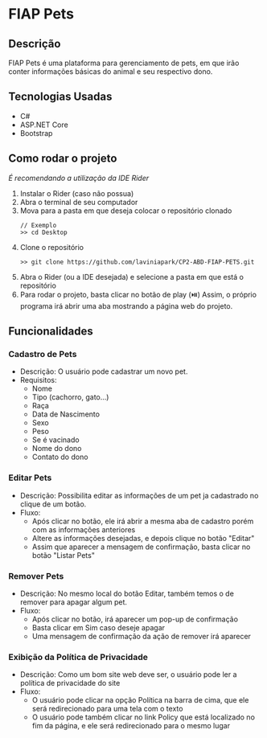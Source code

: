 # FIAP Pets

## Descrição

FIAP Pets é uma plataforma para gerenciamento de pets, em que irão conter informações básicas do animal e seu respectivo dono.

## Tecnologias Usadas

- C#
- ASP.NET Core
- Bootstrap

## Como rodar o projeto

*É recomendando a utilização da IDE Rider*
1. Instalar o Rider (caso não possua)
2. Abra o terminal de seu computador
3. Mova para a pasta em que deseja colocar o repositório clonado
   ```
   // Exemplo
   >> cd Desktop
   ```
4. Clone o repositório
   ```
   >> git clone https://github.com/laviniapark/CP2-ABD-FIAP-PETS.git
   ```
5. Abra o Rider (ou a IDE desejada) e selecione a pasta em que está o repositório
6. Para rodar o projeto, basta clicar no botão de play (⏯️)
Assim, o próprio programa irá abrir uma aba mostrando a página web do projeto.

## Funcionalidades

### Cadastro de Pets

- Descrição: O usuário pode cadastrar um novo pet.
- Requisitos:
  - Nome
  - Tipo (cachorro, gato...)
  - Raça
  - Data de Nascimento
  - Sexo
  - Peso
  - Se é vacinado
  - Nome do dono
  - Contato do dono

### Editar Pets

- Descrição: Possibilita editar as informações de um pet ja cadastrado no clique de um botão.
- Fluxo:
  - Após clicar no botão, ele irá abrir a mesma aba de cadastro porém com as informações anteriores
  - Altere as informações desejadas, e depois clique no botão "Editar"
  - Assim que aparecer a mensagem de confirmação, basta clicar no botão "Listar Pets"

### Remover Pets

- Descrição: No mesmo local do botão Editar, também temos o de remover para apagar algum pet.
- Fluxo:
  - Após clicar no botão, irá aparecer um pop-up de confirmação
  - Basta clicar em Sim caso deseje apagar
  - Uma mensagem de confirmação da ação de remover irá aparecer

### Exibição da Política de Privacidade

- Descrição: Como um bom site web deve ser, o usuário pode ler a política de privacidade do site
- Fluxo:
  - O usuário pode clicar na opção Política na barra de cima, que ele será redirecionado para uma tela com o texto
  - O usuário pode também clicar no link Policy que está localizado no fim da página, e ele será redirecionado para o mesmo lugar
